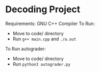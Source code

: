 # Decoding Project
Requirements: GNU C++ Compiler
To Run:

 - Move to code/ directory
 - Run `g++ main.cpp` and  `./a.out`

To Run autograder:
 - Move to code/ directory
 - Run `python3 autograder.py`
